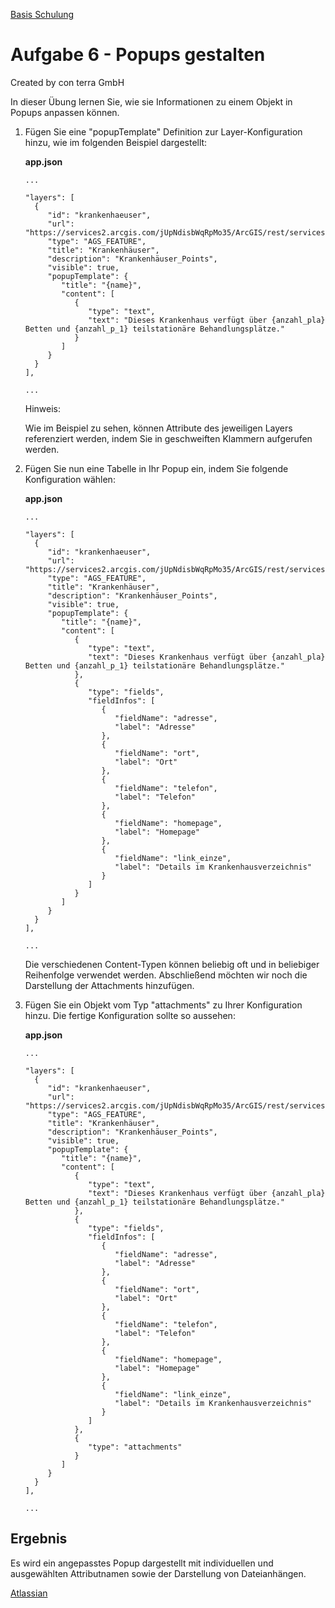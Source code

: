  [Basis Schulung](Readme.md)

Aufgabe 6 - Popups gestalten
===============================================

Created by con terra GmbH

In dieser Übung lernen Sie, wie sie Informationen zu einem Objekt in Popups anpassen können.

1.  Fügen Sie eine "popupTemplate" Definition zur Layer-Konfiguration hinzu, wie im folgenden Beispiel dargestellt:

    **app.json**

    ``` {.syntaxhighlighter-pre data-syntaxhighlighter-params="brush: java; gutter: false; theme: Confluence" data-theme="Confluence"}
    ...

    "layers": [
      {
         "id": "krankenhaeuser",
         "url": "https://services2.arcgis.com/jUpNdisbWqRpMo35/ArcGIS/rest/services/HH_Krankenh%c3%a4user_2016/FeatureServer",
         "type": "AGS_FEATURE",
         "title": "Krankenhäuser",
         "description": "Krankenhäuser_Points",
         "visible": true,
         "popupTemplate": {
            "title": "{name}",
            "content": [
               {
                  "type": "text",
                  "text": "Dieses Krankenhaus verfügt über {anzahl_pla} Betten und {anzahl_p_1} teilstationäre Behandlungsplätze."
               }
            ]
         }
      }
    ],

    ...
    ```

    Hinweis:

    Wie im Beispiel zu sehen, können Attribute des jeweiligen Layers referenziert werden, indem Sie in geschweiften Klammern aufgerufen werden.

2.  Fügen Sie nun eine Tabelle in Ihr Popup ein, indem Sie folgende Konfiguration wählen:

    **app.json**

    ``` {.syntaxhighlighter-pre data-syntaxhighlighter-params="brush: java; gutter: false; theme: Confluence" data-theme="Confluence"}
    ...

    "layers": [
      {
         "id": "krankenhaeuser",
         "url": "https://services2.arcgis.com/jUpNdisbWqRpMo35/ArcGIS/rest/services/HH_Krankenh%c3%a4user_2016/FeatureServer/0",
         "type": "AGS_FEATURE",
         "title": "Krankenhäuser",
         "description": "Krankenhäuser_Points",
         "visible": true,
         "popupTemplate": {
            "title": "{name}",
            "content": [
               {
                  "type": "text",
                  "text": "Dieses Krankenhaus verfügt über {anzahl_pla} Betten und {anzahl_p_1} teilstationäre Behandlungsplätze."
               },
               {
                  "type": "fields",
                  "fieldInfos": [
                     {
                        "fieldName": "adresse",
                        "label": "Adresse"
                     },
                     {
                        "fieldName": "ort",
                        "label": "Ort"
                     },
                     {
                        "fieldName": "telefon",
                        "label": "Telefon"
                     },
                     {
                        "fieldName": "homepage",
                        "label": "Homepage"
                     },
                     {
                        "fieldName": "link_einze",
                        "label": "Details im Krankenhausverzeichnis"
                     }
                  ]
               }
            ]
         }
      }
    ],

    ...
    ```

    Die verschiedenen Content-Typen können beliebig oft und in beliebiger Reihenfolge verwendet werden. Abschließend möchten wir noch die Darstellung der Attachments hinzufügen.

3.  Fügen Sie ein Objekt vom Typ "attachments" zu Ihrer Konfiguration hinzu. Die fertige Konfiguration sollte so aussehen:

    **app.json**

    ``` {.syntaxhighlighter-pre data-syntaxhighlighter-params="brush: java; gutter: false; theme: Confluence" data-theme="Confluence"}
    ...

    "layers": [
      {
         "id": "krankenhaeuser",
         "url": "https://services2.arcgis.com/jUpNdisbWqRpMo35/ArcGIS/rest/services/HH_Krankenh%c3%a4user_2016/FeatureServer",
         "type": "AGS_FEATURE",
         "title": "Krankenhäuser",
         "description": "Krankenhäuser_Points",
         "visible": true,
         "popupTemplate": {
            "title": "{name}",
            "content": [
               {
                  "type": "text",
                  "text": "Dieses Krankenhaus verfügt über {anzahl_pla} Betten und {anzahl_p_1} teilstationäre Behandlungsplätze."
               },
               {
                  "type": "fields",
                  "fieldInfos": [
                     {
                        "fieldName": "adresse",
                        "label": "Adresse"
                     },
                     {
                        "fieldName": "ort",
                        "label": "Ort"
                     },
                     {
                        "fieldName": "telefon",
                        "label": "Telefon"
                     },
                     {
                        "fieldName": "homepage",
                        "label": "Homepage"
                     },
                     {
                        "fieldName": "link_einze",
                        "label": "Details im Krankenhausverzeichnis"
                     }
                  ]
               },
               {
                  "type": "attachments"
               }
            ]
         }
      }
    ],

    ...
    ```

Ergebnis
--------

Es wird ein angepasstes Popup dargestellt mit individuellen und ausgewählten Attributnamen sowie der Darstellung von Dateianhängen.

[Atlassian](http://www.atlassian.com/)
